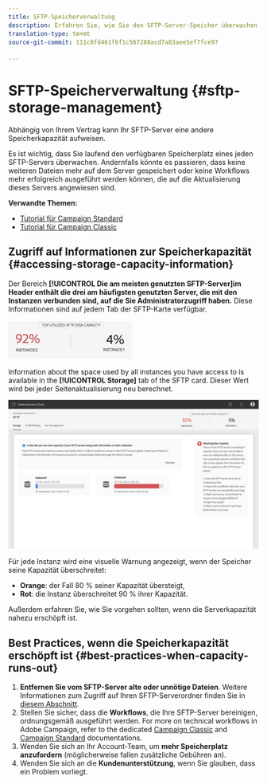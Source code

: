 ```yaml
---
title: SFTP-Speicherverwaltung
description: Erfahren Sie, wie Sie den SFTP-Server-Speicher überwachen und verwalten
translation-type: tm+mt
source-git-commit: 111c8fd461f6f1c567288acd7a83aee5ef7fce97

---
```



# SFTP-Speicherverwaltung {#sftp-storage-management}

Abhängig von Ihrem Vertrag kann Ihr SFTP-Server eine andere Speicherkapazität aufweisen.

Es ist wichtig, dass Sie laufend den verfügbaren Speicherplatz eines jeden SFTP-Servers überwachen. Andernfalls könnte es passieren, dass keine weiteren Dateien mehr auf dem Server gespeichert oder keine Workflows mehr erfolgreich ausgeführt werden können, die auf die Aktualisierung dieses Servers angewiesen sind.

**Verwandte Themen:**

* [Tutorial für Campaign Standard](https://docs.adobe.com/content/help/en/campaign-learn/campaign-standard-tutorials/administrating/control-panel/managing-sftp-servers.html)
* [Tutorial für Campaign Classic](https://docs.adobe.com/content/help/en/campaign-learn/campaign-classic-tutorials/administrating/control-panel-acc/managing-sftp-servers.html)

## Zugriff auf Informationen zur Speicherkapazität {#accessing-storage-capacity-information}

Der Bereich **[!UICONTROL Die am meisten genutzten SFTP-Server]im Header enthält die drei am häufigsten genutzten Server, die mit den Instanzen verbunden sind, auf die Sie Administratorzugriff haben.** Diese Informationen sind auf jedem Tab der SFTP-Karte verfügbar.

![](assets/control_panel_topspaceNEW.png)

Information about the space used by all instances you have access to is available in the **[!UICONTROL Storage]** tab of the SFTP card. Dieser Wert wird bei jeder Seitenaktualisierung neu berechnet.

![](assets/control_panel_spaceNEW.png)

Für jede Instanz wird eine visuelle Warnung angezeigt, wenn der Speicher seine Kapazität überschreitet:

* **Orange**: der Fall 80 % seiner Kapazität übersteigt,
* **Rot**: die Instanz überschreitet 90 % ihrer Kapazität.

Außerdem erfahren Sie, wie Sie vorgehen sollten, wenn die Serverkapazität nahezu erschöpft ist.

## Best Practices, wenn die Speicherkapazität erschöpft ist {#best-practices-when-capacity-runs-out}

1. **Entfernen Sie vom SFTP-Server alte oder unnötige Dateien**. Weitere Informationen zum Zugriff auf Ihren SFTP-Serverordner finden Sie in [diesem Abschnitt](../../sftp/using/logging-into-sftp-server.md).
1. Stellen Sie sicher, dass die **Workflows**, die Ihre SFTP-Server bereinigen, ordnungsgemäß ausgeführt werden. For more on technical workflows in Adobe Campaign, refer to the dedicated [Campaign Classic](https://docs.campaign.adobe.com/doc/AC/en/WKF__General_operation_Building_a_workflow.html#Technical_workflows) and [Campaign Standard](https://helpx.adobe.com/campaign/standard/administration/using/technical-workflows.html) documentations.
1. Wenden Sie sich an Ihr Account-Team, um **mehr Speicherplatz anzufordern** (möglicherweise fallen zusätzliche Gebühren an).
1. Wenden Sie sich an die **Kundenunterstützung**, wenn Sie glauben, dass ein Problem vorliegt.
